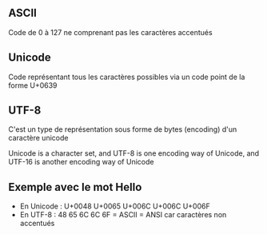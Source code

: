 ## ASCII
Code de 0 à 127 ne comprenant pas les caractères accentués

## Unicode
Code représentant tous les caractères possibles via un code point de la forme U+0639

## UTF-8
C'est un type de représentation sous forme de bytes (encoding) d'un caractère unicode

 Unicode is a character set, and UTF-8 is one encoding way of Unicode, and UTF-16 is another encoding way of Unicode

## Exemple avec le mot Hello
- En Unicode : U+0048 U+0065 U+006C U+006C U+006F
- En UTF-8 : 48 65 6C 6C 6F = ASCII = ANSI car caractères non accentués


